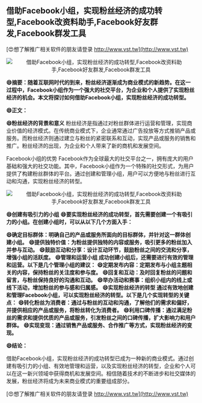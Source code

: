 ## **借助Facebook小组，实现粉丝经济的成功转型,Facebook改资料助手,Facebook好友群发,Facebook群发工具**

[😍想了解推广相关软件的朋友请登录 http://www.vst.tw](http://www.vst.tw)

 <center><img src="https://vst.tw/MP4/tuiguang/png/5.png" alt="借助Facebook小组，实现粉丝经济的成功转型,Facebook改资料助手,Facebook好友群发,Facebook群发工具"></center>

**😄摘要：随着互联网时代的到来，粉丝经济逐渐成为商业模式的新趋势。在这一过程中，Facebook小组作为一个强大的社交平台，为企业和个人提供了实现粉丝经济的机会。本文将探讨如何借助Facebook小组，实现粉丝经济的成功转型。**

**😄正文：**

**😄粉丝经济的背景和意义**
粉丝经济是指通过对粉丝群体进行运营和管理，实现商业价值的经济模式。在传统商业模式下，企业通常通过广告投放等方式推销产品或服务。而粉丝经济则通过建立与粉丝的紧密联系和互动，实现产品或服务的销售和推广。粉丝经济的出现，为企业和个人带来了新的商机和发展空间。

Facebook小组的优势
Facebook作为全球最大的社交平台之一，拥有庞大的用户基础和强大的社交功能。其中，Facebook小组作为一个特殊的社交形式，为用户提供了构建粉丝群体的平台。通过创建和管理小组，用户可以方便地与粉丝进行互动和沟通，实现粉丝经济的转型。

 <center><img src="https://vst.tw/MP4/tuiguang/png/4.png" alt="借助Facebook小组，实现粉丝经济的成功转型,Facebook改资料助手,Facebook好友群发,Facebook群发工具"></center>

**😄创建有吸引力的小组**
**😄要实现粉丝经济的成功转型，首先需要创建一个有吸引力的小组。在创建小组时，可以从以下几个方面入手：**

**😄确定目标群体：明确自己的产品或服务所面向的目标群体，并针对这一群体创建小组。**
**😄提供独特价值：为粉丝提供独特的内容或服务，吸引更多的粉丝加入并参与互动。**
**😄鼓励互动和分享：设计互动环节，鼓励粉丝之间的交流和分享，增强小组的活跃度。**
**😄管理和运营小组 成功创建小组后，还需要进行有效的管理和运营。以下是几个管理小组的建议：**
**😄定期发布内容：定期发布与小组主题相关的内容，保持粉丝的关注度和参与度。**
**😄回复和互动：及时回复粉丝的问题和留言，与粉丝保持良好的沟通和互动。**
**😄举办活动和赛事：组织小组内的线上或线下活动，增加粉丝的参与感和归属感。**
**😄实现粉丝经济的转型 通过有效地创建和管理Facebook小组，可以实现粉丝经济的转型。以下是几个实现转型的关键点：**
**😄转化粉丝为消费者：通过与粉丝的互动和沟通，了解他们的需求和偏好，并提供相应的产品或服务，将粉丝转化为消费者。**
**😄利用口碑传播：通过满足粉丝的需求和提供优质的产品或服务，引发粉丝之间的口碑传播，扩大影响力和用户群体。**
**😄实现变现：通过销售产品或服务、合作推广等方式，实现粉丝经济的变现。**

**😄结论：**

借助Facebook小组，实现粉丝经济的成功转型已成为一种新的商业模式。通过创建有吸引力的小组、有效地管理和运营，以及实现粉丝经济的转型，企业和个人可以在这一新兴领域中获得商机和发展空间。相信随着技术的不断进步和社交媒体的发展，粉丝经济将成为未来商业模式的重要组成部分。

[😍想了解推广相关软件的朋友请登录 http://www.vst.tw](http://www.vst.tw)



